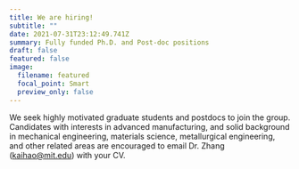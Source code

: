```yaml
---
title: We are hiring!
subtitle: ""
date: 2021-07-31T23:12:49.741Z
summary: Fully funded Ph.D. and Post-doc positions
draft: false
featured: false
image:
  filename: featured
  focal_point: Smart
  preview_only: false
---
```

We seek highly motivated graduate students and postdocs to join the group. Candidates with interests in advanced manufacturing, and solid background in mechanical engineering, materials science, metallurgical engineering, and other related areas are encouraged to email Dr. Zhang (kaihao@mit.edu) with your CV.
